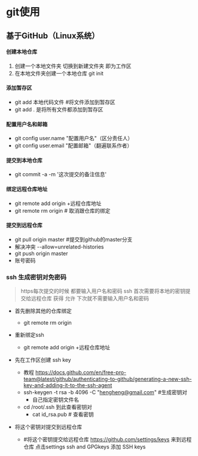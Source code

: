 # git使用

## 基于GitHub（Linux系统）

#### 创建本地仓库

1. 创建一个本地文件夹   切换到新建文件夹   即为工作区
2. 在本地文件夹创建一个本地仓库  git init

#### 添加暂存区

* git add 本地代码文件        #将文件添加到暂存区
* git add .  是将所有文件都添加到暂存区

#### 配置用户名和邮箱

* git config user.name "配置用户名"（区分责任人）
* git config user.email "配置邮箱"（翻遍联系作者）

#### 提交到本地仓库

* git commit -a -m '这次提交的备注信息'

#### 绑定远程仓库地址

* git remote add origin  +远程仓库地址
* git remote rm origin  # 取消跟仓库的绑定

#### 提交到远程仓库

* git pull origin master #提交到github的master分支
* 解决冲突  --allow=unrelated-histories
* git push origin master
* 账号密码

### ssh  生成密钥对免密码

> https每次提交的时候 都要输入用户名和密码   ssh 首次需要将本地的密钥提交给远程仓库  获得 允许  下次就不需要输入用户名和密码

* 首先删除其他的仓库绑定
  * git remote rm origin
* 重新绑定ssh
  * git remote add origin  +远程仓库地址

* 先在工作区创建 ssh key
  * 教程 https://docs.github.com/en/free-pro-team@latest/github/authenticating-to-github/generating-a-new-ssh-key-and-adding-it-to-the-ssh-agent
  * ssh-keygen -t rsa -b 4096 -C "hengheng@gmail.com" #生成密钥对
    * 自己指定密钥文件名
  * cd /root/.ssh 到此查看密钥对
    * cat id_rsa.pub  # 查看密钥
* 将这个密钥对提交到远程仓库
  *  \#将这个密钥提交给远程仓库  https://github.com/settings/keys  来到远程仓库 点击settings ssh and GPGkeys    添加 SSH keys 

